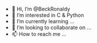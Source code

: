 - 👋 Hi, I’m @BeckRonaldy
- 👀 I’m interested in C & Python
- 🌱 I’m currently learning ...
- 💞️ I’m looking to collaborate on ...
- 📫 How to reach me ...

<!---
BeckRonaldy/BeckRonaldy is a ✨ special ✨ repository because its `README.md` (this file) appears on your GitHub profile.
You can click the Preview link to take a look at your changes.
--->

